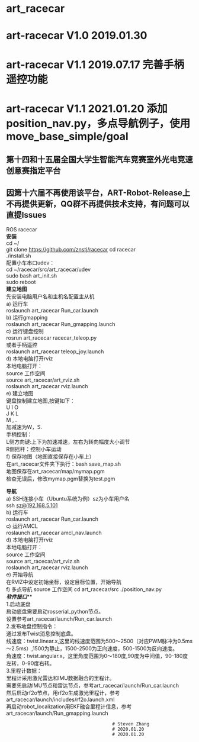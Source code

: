 # art_racecar  
# art-racecar V1.0  2019.01.30  
# art-racecar V1.1  2019.07.17 完善手柄遥控功能  
# art-racecar V1.1  2021.01.20 添加position_nav.py，多点导航例子，使用move_base_simple/goal  
## 第十四和十五届全国大学生智能汽车竞赛室外光电竞速创意赛指定平台  
## 因第十六届不再使用该平台，ART-Robot-Release上不再提供更新，QQ群不再提供技术支持，有问题可以直提Issues  

ROS racecar  
************************安装************************  
cd  ~/  
git clone https://github.com/znstj/racecar 
cd racecar  
./install.sh  
配置小车串口udev：  
cd  ~/racecar/src/art_racecar/udev  
sudo  bash art_init.sh  
sudo reboot  
**********************建立地图**********************  
先安装电脑用户名和主机名配置主从机  
a) 运行车  
roslaunch art_racecar Run_car.launch  
b) 运行gmapping  
roslaunch art_racecar Run_gmapping.launch  
c) 运行键盘控制  
rosrun art_racecar racecar_teleop.py  
或者手柄遥控  
roslaunch art_racecar teleop_joy.launch  
d) 本地电脑打开rviz  
本地电脑打开：  
source  工作空间  
source art_racecar/art_rviz.sh  
roslaunch art_racecar rviz.launch  
e) 建立地图  
键盘控制建立地图,按键如下：  
U	I 	O  
J	K	L  
M	, 	.  
加减速为W，S.  
手柄控制：  
L侧方向键:上下为加速减速，左右为转向幅度大小调节  
R侧摇杆：控制小车运动  
f) 保存地图（地图直接保存在小车上）  
在art_racecar文件夹下执行：bash save_map.sh  
地图保存在art_racecar/map/mymap.pgm  
检查无误后，修改mymap.pgm替换为test.pgm  

************************导航************************  
a) SSH连接小车（Ubuntu系统为例）sz为小车用户名  
ssh sz@192.168.5.101  
b) 运行车  
roslaunch art_racecar Run_car.launch  
c) 运行AMCL  
roslaunch art_racecar amcl_nav.launch  
d) 本地电脑打开rviz  
本地电脑打开：  
source  工作空间  
source art_racecar/art_rviz.sh  
roslaunch art_racecar rviz.launch  
e) 开始导航   
在RVIZ中设定初始坐标，设定目标位置，开始导航  
f) 多点导航
source  工作空间
cd art_racecar/src 
./position_nav.py  
*********************软件接口***********************  
1.启动底盘  
	启动底盘需要启动rosserial_python节点。  
	设置参考art_racecar/launch/Run_car.launch  
2.发布地盘控制指令：  
	通过发布Twist消息控制底盘。  
	线速度：twist.linear.x,这里的线速度范围为500～2500（对应PWM脉冲为0.5ms～2.5ms）,1500为静止，1500-2500为正向速度，500-1500为反向速度。  
	角速度：twist.angular.x，这里角度范围为0～180度,90度为中间值，90-180度左转，0-90度右转。  
3.里程计数据：  
	里程计采用激光雷达和IMU数据融合的里程计。  
	需要先启动IMU节点和雷达节点，参考art_racecar/launch/Run_car.launch  
	然后启动rf2o节点，用rf2o生成激光里程计，参考art_racecar/launch/includes/rf2o.launch.xml  
	再启动robot_localization用EKF融合里程计信息，参考art_racecar/launch/Run_gmapping.launch  
	


											
											# Steven Zhang
											# 2020.01.20  
											# 2020.01.20  
	

